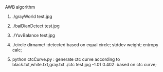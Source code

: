 AWB algorithm

1. ./grayWorld test.jpg
2. ./baiDianDetect test.jpg
2. ./YuvBalance test.jpg
3. ./circle dirname/ :detected based on equal circle; stddev weight; entropy calc;

4. python ctcCurve.py : generate ctc curve according to black.txt,white.txt,gray.txt
   ./ctc test.jpg -1.01 0.402  :based on ctc curve;


